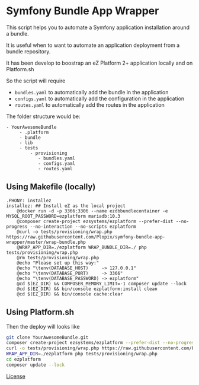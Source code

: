 # Symfony Bundle App Wrapper

This script helps you to automate a Symfony application installation around a
bundle.

It is useful when to want to automate an application deployment from a bundle
repository.

It has been develop to boostrap an eZ Platform 2+ application locally and on Platform.sh 

So the script will require

- `bundles.yaml` to automatically add the bundle in the application
- `configs.yaml` to automatically add the configuration in the application
- `routes.yaml` to automatically add the routes in the application


The folder structure would be:

```
- YourAwesomeBundle
     - .platform
     - bundle
     - lib
     - tests
         - provisioning
            - bundles.yaml
            - configs.yaml
            - routes.yaml
```

## Using Makefile (locally)

```
.PHONY: installez
installez: ## Install eZ as the local project
	@docker run -d -p 3366:3306 --name ezdbbundlecontainer -e MYSQL_ROOT_PASSWORD=ezplatform mariadb:10.3
	@composer create-project ezsystems/ezplatform --prefer-dist --no-progress --no-interaction --no-scripts ezplatform
	@curl -o tests/provisioning/wrap.php https://raw.githubusercontent.com/Plopix/symfony-bundle-app-wrapper/master/wrap-bundle.php
	@WRAP_APP_DIR=./ezplatform WRAP_BUNDLE_DIR=./ php tests/provisioning/wrap.php
	@rm tests/provisioning/wrap.php
	@echo "Please set up this way:"
	@echo "\tenv(DATABASE_HOST)     -> 127.0.0.1"
	@echo "\tenv(DATABASE_PORT)     -> 3366"
	@echo "\tenv(DATABASE_PASSWORD) -> ezplatform"
	@cd $(EZ_DIR) && COMPOSER_MEMORY_LIMIT=-1 composer update --lock
	@cd $(EZ_DIR) && bin/console ezplatform:install clean
	@cd $(EZ_DIR) && bin/console cache:clear
```


## Using Platform.sh

Then the deploy will looks like

```bash
git clone YourAwesomeBundle.git
composer create-project ezsystems/ezplatform --prefer-dist --no-progress --no-interaction --no-scripts
curl -o tests/provisioning/wrap.php https://raw.githubusercontent.com/Plopix/symfony-bundle-app-wrapper/master/wrap-bundle.php
WRAP_APP_DIR=./ezplatform php tests/provisioning/wrap.php
cd ezplatform
composer update --lock
```

[License](LICENSE)

